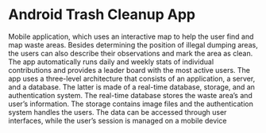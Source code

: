 # Android Trash Cleanup App
Mobile application, which uses an interactive map to help the user find and map waste areas. 
Besides determining the position of illegal dumping areas, the users can also describe their observations and mark the area as clean. 
The app automatically runs daily and weekly stats of individual contributions and provides a leader board with the most active users. 
The app uses a three-level architecture that consists of an application, a server, and a database. 
The latter is made of a real-time database, storage, and an authentication system. 
The real-time database stores the waste area’s and user’s information. The storage contains image files and the authentication system
handles the users. The data can be accessed through user interfaces, while the user’s session is managed on a mobile device
